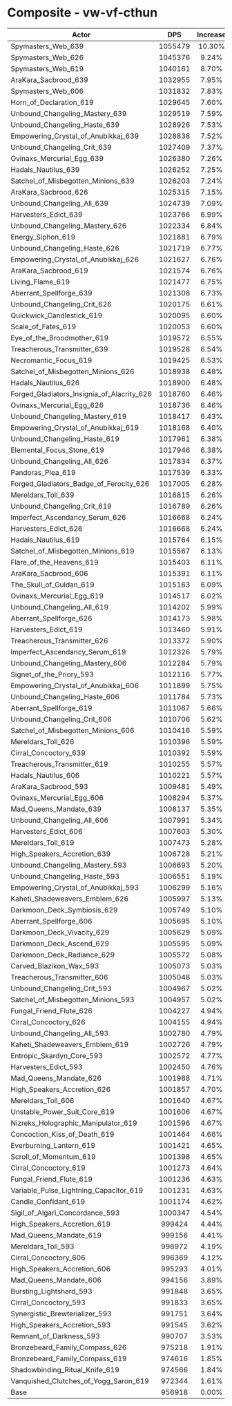 # Composite - vw-vf-cthun
| Actor | DPS | Increase |
|---|:---:|:---:|
|Spymasters_Web_639|1055479|10.30%|
|Spymasters_Web_626|1045376|9.24%|
|Spymasters_Web_619|1040161|8.70%|
|AraKara_Sacbrood_639|1032955|7.95%|
|Spymasters_Web_606|1031832|7.83%|
|Horn_of_Declaration_619|1029645|7.60%|
|Unbound_Changeling_Mastery_639|1029519|7.59%|
|Unbound_Changeling_Haste_639|1028926|7.53%|
|Empowering_Crystal_of_Anubikkaj_639|1028838|7.52%|
|Unbound_Changeling_Crit_639|1027409|7.37%|
|Ovinaxs_Mercurial_Egg_639|1026380|7.26%|
|Hadals_Nautilus_639|1026252|7.25%|
|Satchel_of_Misbegotten_Minions_639|1026203|7.24%|
|AraKara_Sacbrood_626|1025315|7.15%|
|Unbound_Changeling_All_639|1024739|7.09%|
|Harvesters_Edict_639|1023766|6.99%|
|Unbound_Changeling_Mastery_626|1022334|6.84%|
|Energy_Siphon_619|1021881|6.79%|
|Unbound_Changeling_Haste_626|1021719|6.77%|
|Empowering_Crystal_of_Anubikkaj_626|1021627|6.76%|
|AraKara_Sacbrood_619|1021574|6.76%|
|Living_Flame_619|1021477|6.75%|
|Aberrant_Spellforge_639|1021308|6.73%|
|Unbound_Changeling_Crit_626|1020175|6.61%|
|Quickwick_Candlestick_619|1020095|6.60%|
|Scale_of_Fates_619|1020053|6.60%|
|Eye_of_the_Broodmother_619|1019572|6.55%|
|Treacherous_Transmitter_639|1019528|6.54%|
|Necromantic_Focus_619|1019425|6.53%|
|Satchel_of_Misbegotten_Minions_626|1018938|6.48%|
|Hadals_Nautilus_626|1018900|6.48%|
|Forged_Gladiators_Insignia_of_Alacrity_626|1018760|6.46%|
|Ovinaxs_Mercurial_Egg_626|1018736|6.46%|
|Unbound_Changeling_Mastery_619|1018417|6.43%|
|Empowering_Crystal_of_Anubikkaj_619|1018168|6.40%|
|Unbound_Changeling_Haste_619|1017961|6.38%|
|Elemental_Focus_Stone_619|1017946|6.38%|
|Unbound_Changeling_All_626|1017834|6.37%|
|Pandoras_Plea_619|1017539|6.33%|
|Forged_Gladiators_Badge_of_Ferocity_626|1017005|6.28%|
|Mereldars_Toll_639|1016815|6.26%|
|Unbound_Changeling_Crit_619|1016789|6.26%|
|Imperfect_Ascendancy_Serum_626|1016668|6.24%|
|Harvesters_Edict_626|1016668|6.24%|
|Hadals_Nautilus_619|1015764|6.15%|
|Satchel_of_Misbegotten_Minions_619|1015567|6.13%|
|Flare_of_the_Heavens_619|1015403|6.11%|
|AraKara_Sacbrood_606|1015391|6.11%|
|The_Skull_of_Guldan_619|1015163|6.09%|
|Ovinaxs_Mercurial_Egg_619|1014517|6.02%|
|Unbound_Changeling_All_619|1014202|5.99%|
|Aberrant_Spellforge_626|1014173|5.98%|
|Harvesters_Edict_619|1013460|5.91%|
|Treacherous_Transmitter_626|1013372|5.90%|
|Imperfect_Ascendancy_Serum_619|1012326|5.79%|
|Unbound_Changeling_Mastery_606|1012284|5.79%|
|Signet_of_the_Priory_593|1012116|5.77%|
|Empowering_Crystal_of_Anubikkaj_606|1011899|5.75%|
|Unbound_Changeling_Haste_606|1011784|5.73%|
|Aberrant_Spellforge_619|1011067|5.66%|
|Unbound_Changeling_Crit_606|1010706|5.62%|
|Satchel_of_Misbegotten_Minions_606|1010416|5.59%|
|Mereldars_Toll_626|1010396|5.59%|
|Cirral_Concoctory_639|1010392|5.59%|
|Treacherous_Transmitter_619|1010255|5.57%|
|Hadals_Nautilus_606|1010221|5.57%|
|AraKara_Sacbrood_593|1009481|5.49%|
|Ovinaxs_Mercurial_Egg_606|1008294|5.37%|
|Mad_Queens_Mandate_639|1008137|5.35%|
|Unbound_Changeling_All_606|1007991|5.34%|
|Harvesters_Edict_606|1007603|5.30%|
|Mereldars_Toll_619|1007473|5.28%|
|High_Speakers_Accretion_639|1006728|5.21%|
|Unbound_Changeling_Mastery_593|1006693|5.20%|
|Unbound_Changeling_Haste_593|1006551|5.19%|
|Empowering_Crystal_of_Anubikkaj_593|1006299|5.16%|
|Kaheti_Shadeweavers_Emblem_626|1005997|5.13%|
|Darkmoon_Deck_Symbiosis_629|1005749|5.10%|
|Aberrant_Spellforge_606|1005695|5.10%|
|Darkmoon_Deck_Vivacity_629|1005629|5.09%|
|Darkmoon_Deck_Ascend_629|1005595|5.09%|
|Darkmoon_Deck_Radiance_629|1005572|5.08%|
|Carved_Blazikon_Wax_593|1005073|5.03%|
|Treacherous_Transmitter_606|1005048|5.03%|
|Unbound_Changeling_Crit_593|1004967|5.02%|
|Satchel_of_Misbegotten_Minions_593|1004957|5.02%|
|Fungal_Friend_Flute_626|1004227|4.94%|
|Cirral_Concoctory_626|1004155|4.94%|
|Unbound_Changeling_All_593|1002780|4.79%|
|Kaheti_Shadeweavers_Emblem_619|1002726|4.79%|
|Entropic_Skardyn_Core_593|1002572|4.77%|
|Harvesters_Edict_593|1002450|4.76%|
|Mad_Queens_Mandate_626|1001988|4.71%|
|High_Speakers_Accretion_626|1001857|4.70%|
|Mereldars_Toll_606|1001640|4.67%|
|Unstable_Power_Suit_Core_619|1001606|4.67%|
|Nizreks_Holographic_Manipulator_619|1001596|4.67%|
|Concoction_Kiss_of_Death_619|1001464|4.66%|
|Everburning_Lantern_619|1001421|4.65%|
|Scroll_of_Momentum_619|1001398|4.65%|
|Cirral_Concoctory_619|1001273|4.64%|
|Fungal_Friend_Flute_619|1001236|4.63%|
|Variable_Pulse_Lightning_Capacitor_619|1001231|4.63%|
|Candle_Confidant_619|1001174|4.62%|
|Sigil_of_Algari_Concordance_593|1000347|4.54%|
|High_Speakers_Accretion_619|999424|4.44%|
|Mad_Queens_Mandate_619|999156|4.41%|
|Mereldars_Toll_593|996972|4.19%|
|Cirral_Concoctory_606|996369|4.12%|
|High_Speakers_Accretion_606|995293|4.01%|
|Mad_Queens_Mandate_606|994156|3.89%|
|Bursting_Lightshard_593|991848|3.65%|
|Cirral_Concoctory_593|991833|3.65%|
|Synergistic_Brewterializer_593|991751|3.64%|
|High_Speakers_Accretion_593|991545|3.62%|
|Remnant_of_Darkness_593|990707|3.53%|
|Bronzebeard_Family_Compass_626|975218|1.91%|
|Bronzebeard_Family_Compass_619|974616|1.85%|
|Shadowbinding_Ritual_Knife_619|974566|1.84%|
|Vanquished_Clutches_of_Yogg_Saron_619|972344|1.61%|
|Base|956918|0.00%|
